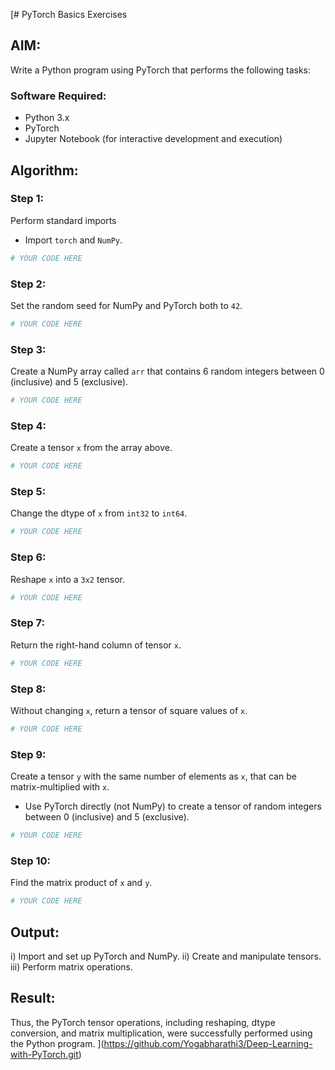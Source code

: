 [# PyTorch Basics Exercises

## AIM:
Write a Python program using PyTorch that performs the following tasks:

### Software Required:
- Python 3.x
- PyTorch
- Jupyter Notebook (for interactive development and execution)

## Algorithm:

### Step 1:
Perform standard imports
- Import `torch` and `NumPy`.

```python
# YOUR CODE HERE
```

### Step 2:
Set the random seed for NumPy and PyTorch both to `42`.

```python
# YOUR CODE HERE
```

### Step 3:
Create a NumPy array called `arr` that contains 6 random integers between 0 (inclusive) and 5 (exclusive).

```python
# YOUR CODE HERE
```

### Step 4:
Create a tensor `x` from the array above.

```python
# YOUR CODE HERE
```

### Step 5:
Change the dtype of `x` from `int32` to `int64`.

```python
# YOUR CODE HERE
```

### Step 6:
Reshape `x` into a `3x2` tensor.

```python
# YOUR CODE HERE
```

### Step 7:
Return the right-hand column of tensor `x`.

```python
# YOUR CODE HERE
```

### Step 8:
Without changing `x`, return a tensor of square values of `x`.

```python
# YOUR CODE HERE
```

### Step 9:
Create a tensor `y` with the same number of elements as `x`, that can be matrix-multiplied with `x`.
- Use PyTorch directly (not NumPy) to create a tensor of random integers between 0 (inclusive) and 5 (exclusive).

```python
# YOUR CODE HERE
```

### Step 10:
Find the matrix product of `x` and `y`.

```python
# YOUR CODE HERE
```

## Output:
i) Import and set up PyTorch and NumPy.
ii) Create and manipulate tensors.
iii) Perform matrix operations.

## Result:
Thus, the PyTorch tensor operations, including reshaping, dtype conversion, and matrix multiplication, were successfully performed using the Python program.
](https://github.com/Yogabharathi3/Deep-Learning-with-PyTorch.git)
